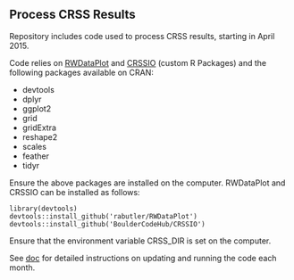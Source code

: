 ## Process CRSS Results
Repository includes code used to process CRSS results, starting in April 2015.

Code relies on [RWDataPlot](https://github.com/rabutler/RWDataPlot) and 
[CRSSIO](https://github.com/BoulderCodeHub/CRSSIO) (custom R Packages) and the following packages available on CRAN:
* devtools
* dplyr
* ggplot2
* grid
* gridExtra
* reshape2
* scales
* feather
* tidyr

Ensure the above packages are installed on the computer. RWDataPlot and CRSSIO can be installed as follows:
```
library(devtools)
devtools::install_github('rabutler/RWDataPlot')
devtools::install_github('BoulderCodeHub/CRSSIO')
```

Ensure that the environment variable CRSS_DIR is set on the computer.

See [doc](doc) for detailed instructions on updating and running the code each month.
